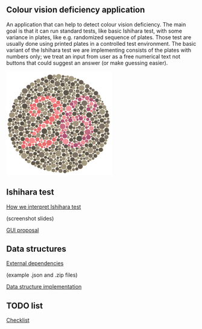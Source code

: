 ## Colour vision deficiency application ##
An application that can help to detect colour vision deficiency. The main goal is that it can run standard tests, like basic Ishihara test, with some variance in plates, like e.g. randomized sequence of plates. Those test are usually done using printed plates in a controlled test environment. The basic variant of the Ishihara test we are implementing consists of the plates with numbers only; we treat an input from user as a free numerical text not buttons that could suggest an answer (or make guessing easier). 

![example_plate](https://github.com/tomme87/imt3673-project-wiki/blob/master/16.gif)


## Ishihara test ##

[How we interpret Ishihara test](https://github.com/tomme87/imt3673-project-wiki/blob/master/Ishihara%20test%20intrpretation.md)

(screenshot slides)

[GUI proposal](https://github.com/tomme87/imt3673-project-wiki/blob/master/GUI.md)

## Data structures ##
[External dependencies](https://github.com/tomme87/imt3673-project-wiki/blob/master/External%20dependencies.md)

(example .json and .zip files)

[Data structure implementation](https://github.com/tomme87/imt3673-project-wiki/blob/master/Implementation.md)

## TODO list ##
[Checklist](https://github.com/tomme87/imt3673-project-wiki/blob/master/checklist.md)
